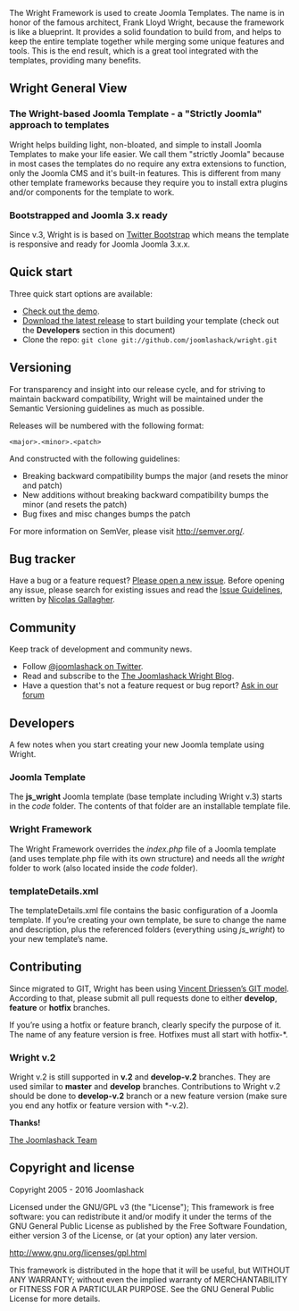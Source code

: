The Wright Framework is used to create Joomla Templates.  The name is in honor of the famous architect, Frank Lloyd Wright, because the framework is like a blueprint.   It provides a solid foundation to build from, and helps to keep the entire template together while merging some unique features and tools.  This is the end result, which is a great tool integrated with the templates, providing many benefits.

## Wright General View

### The Wright-based Joomla Template - a "Strictly Joomla" approach to templates

Wright helps building light, non-bloated, and simple to install Joomla Templates to make your life easier.  We call them "strictly Joomla" because in most cases the templates do no require any extra extensions to function, only the Joomla CMS and it's built-in features.  This is different from many other template frameworks because they require you to install extra plugins and/or components for the template to work.


### Bootstrapped and Joomla 3.x ready

Since v.3, Wright is is based on [Twitter Bootstrap](http://twitter.github.com/bootstrap/) which means the template is responsive and ready for Joomla Joomla 3.x.x.


## Quick start

Three quick start options are available:

* [Check out the demo](http://wright.joomlashack.com/demo).
* [Download the latest release](http://wright.joomlashack.com/download) to start building your template (check out the **Developers** section in this document)
* Clone the repo: `git clone git://github.com/joomlashack/wright.git`


## Versioning

For transparency and insight into our release cycle, and for striving to maintain backward compatibility, Wright will be maintained under the Semantic Versioning guidelines as much as possible.

Releases will be numbered with the following format:

`<major>.<minor>.<patch>`

And constructed with the following guidelines:

* Breaking backward compatibility bumps the major (and resets the minor and patch)
* New additions without breaking backward compatibility bumps the minor (and resets the patch)
* Bug fixes and misc changes bumps the patch

For more information on SemVer, please visit http://semver.org/.


## Bug tracker

Have a bug or a feature request? [Please open a new issue](https://github.com/joomlashack/wright/issues?state=open). Before opening any issue, please search for existing issues and read the [Issue Guidelines](https://github.com/necolas/issue-guidelines), written by [Nicolas Gallagher](https://github.com/necolas/).


## Community

Keep track of development and community news.

* Follow [@joomlashack on Twitter](http://twitter.com/joomlashack).
* Read and subscribe to the [The Joomlashack Wright Blog](http://www.joomlashack.com/blog/wright-template-framework).
* Have a question that's not a feature request or bug report? [Ask in our forum](https://help.joomlashack.com/categories/20059413-Wright-Joomla-Template-Framework)



## Developers

A few notes when you start creating your new Joomla template using Wright.

### Joomla Template

The **js_wright** Joomla template (base template including Wright v.3) starts in the *code* folder.  The contents of that folder are an installable template file.

### Wright Framework

The Wright Framework overrides the *index.php* file of a Joomla template (and uses template.php file with its own structure) and needs all the *wright* folder to work (also located inside the *code* folder).

### templateDetails.xml

The templateDetails.xml file contains the basic configuration of a Joomla template.  If you’re creating your own template, be sure to change the name and description, plus the referenced folders (everything using *js_wright*) to your new template’s name.

## Contributing

Since migrated to GIT, Wright has been using [Vincent Driessen’s GIT model](http://nvie.com/posts/a-successful-git-branching-model/). According to that, please submit all pull requests done to either **develop**, **feature** or **hotfix** branches.

If you’re using a hotfix or feature branch, clearly specify the purpose of it.  The name of any feature version is free.  Hotfixes must all start with hotfix-*.


### Wright v.2

Wright v.2 is still supported in **v.2** and **develop-v.2** branches.  They are used similar to **master** and **develop** branches.  Contributions to Wright v.2 should be done to **develop-v.2** branch or a new feature version (make sure you end any hotfix or feature version with *-v.2).


**Thanks!**

[The Joomlashack Team](http://www.joomlashack.com/about-joomlashack)


## Copyright and license

Copyright 2005 - 2016 Joomlashack

Licensed under the GNU/GPL v3 (the "License");
This framework is free software: you can redistribute it and/or modify it under the terms of the GNU General Public License as published by the Free Software Foundation, either version 3 of the License, or (at your option) any later version.

http://www.gnu.org/licenses/gpl.html

This framework is distributed in the hope that it will be useful, but WITHOUT ANY WARRANTY; without even the implied warranty of MERCHANTABILITY or FITNESS FOR A PARTICULAR PURPOSE.  See the GNU General Public License for more details.
